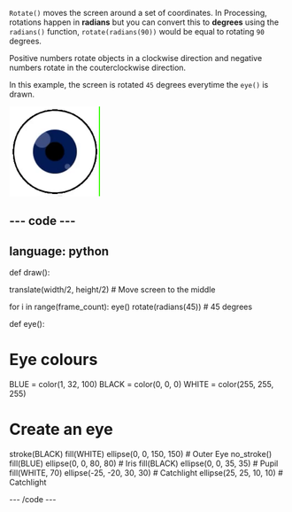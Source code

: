 
`Rotate()` moves the screen around a set of coordinates. In Processing, rotations happen in **radians** but you can convert this to **degrees** using the `radians()` function, `rotate(radians(90))` would be equal to rotating `90` degrees. 

Positive numbers rotate objects in a clockwise direction and negative numbers rotate in the couterclockwise direction. 

In this example, the screen is rotated `45` degrees everytime the `eye()` is drawn. 

![The output area with a moving image showing a rotating eye made of circles](images/rotate_eye.gif)

--- code ---
---
language: python
---

def draw():
  
  translate(width/2, height/2) # Move screen to the middle 

  for i in range(frame_count):
    eye()
    rotate(radians(45)) # 45 degrees
  
def eye():

# Eye colours
  BLUE = color(1, 32, 100)
  BLACK = color(0, 0, 0)
  WHITE = color(255, 255, 255)
  
# Create an eye
  stroke(BLACK)
  fill(WHITE)
  ellipse(0, 0, 150, 150) # Outer Eye
  no_stroke()
  fill(BLUE)
  ellipse(0, 0, 80, 80) # Iris
  fill(BLACK)
  ellipse(0, 0, 35, 35) # Pupil
  fill(WHITE, 70)
  ellipse(-25, -20, 30, 30) # Catchlight
  ellipse(25, 25, 10, 10) # Catchlight

--- /code ---
